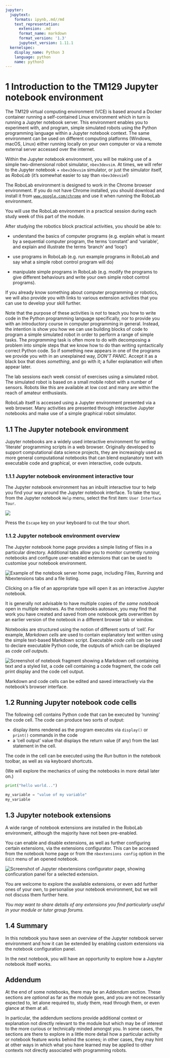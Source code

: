 ```yaml
---
jupyter:
  jupytext:
    formats: ipynb,.md//md
    text_representation:
      extension: .md
      format_name: markdown
      format_version: '1.3'
      jupytext_version: 1.11.1
  kernelspec:
    display_name: Python 3
    language: python
    name: python3
---
```


# 1 Introduction to the TM129 Jupyter notebook environment

The TM129 virtual computing environment (VCE) is based around a Docker container running a self-contained Linux environment which in turn is running a Jupyter notebook server. This environment enables you to experiment with, and program, simple simulated robots using the Python programming language within a Jupyter notebook context. The same environment can be used on different computing platforms (Windows, macOS, Linux) either running locally on your own computer or via a remote external server accessed over the internet.

Within the Jupyter notebook environment, you will be making use of a simple two-dimensional robot simulator, `nbev3devsim`. At times, we will refer to the Jupyter notebook + `nbev3devsim` simulator, or just the simulator itself, as *RoboLab* (it’s somewhat easier to say than `nbev3devsim`!)


<!-- #region tags=["alert-danger"] -->
The RoboLab environment is designed to work in the Chrome browser environment. If you do not have Chrome installed, you should download and install it from [`www.google.com/chrome`](https://www.google.com/chrome/) and use it when running the RoboLab environment.
<!-- #endregion -->

You will use the RoboLab environment in a practical session during each study week of this part of the module. 

After studying the robotics block practical activities, you should be able to: 

* understand the basics of computer programs (e.g. explain what is meant by a sequential computer program, the terms ‘constant’ and ‘variable’, and explain and illustrate the terms ‘branch’ and ‘loop’)

* use programs in RoboLab (e.g. run example programs in RoboLab and say what a simple robot control program will do)

* manipulate simple programs in RoboLab (e.g. modify the programs to give different behaviours and write your own simple robot control programs).

If you already know something about computer programming or robotics, we will also provide you with links to various extension activities that you can use to develop your skill further.

Note that the purpose of these activities is *not* to teach you how to write code in the Python programming language specifically, nor to provide you with an introductory course in computer programming in general. Instead, the intention is show you how we can use building blocks of code to program a simple simulated robot in order to perform a range of simple tasks. The *programming* task is often more to do with decomposing a problem into simple steps that we know how to do than writing syntactically correct Python code. So if something new appears in one of the programs we provide you with in an unexplained way, *DON’T PANIC*. Accept it as a black box that does *something*, and go with it; a fuller explanation will often appear later.

The lab sessions each week consist of exercises using a simulated robot. The simulated robot is based on a small mobile robot with a number of sensors. Robots like this are available at low cost and many are within the reach of amateur enthusiasts.

RoboLab itself is accessed using a Jupyter environment presented via a web browser. Many activities are presented through interactive Jupyter notebooks and make use of a simple graphical robot simulator.


## 1.1 The Jupyter notebook environment

Jupyter notebooks are a widely used interactive environment for writing ‘literate’ programming scripts in a web browser. Originally developed to support computational data science projects, they are increasingly used as more general computational notebooks that can blend explanatory text with executable code and graphical, or even interactive, code outputs.


### 1.1.1  Jupyter notebook environment interactive tour

The Jupyter notebook environment has an inbuilt interactive tour to help you find your way around the Jupyter notebook interface. To take the tour, from the Jupyter notebook `Help` menu, select the first item: `User Interface Tour`.

![](../images/Jupyter_Notebook_tour.png)

Press the `Escape` key on your keyboard to cut the tour short.


### 1.1.2 Jupyter notebook environment overview
The Jupyter notebook home page provides a simple listing of files in a particular directory. Additional tabs allow you to monitor currently running notebooks and configure user-enabled extensions that can be used to customise your notebook environment.

![Example of the notebook server home page, including Files, Running and Nbextensions tabs and a file listing.](../images/00_01_jupyter_nb_homepage.png)

Clicking on a file of an appropriate type will open it as an interactive Jupyter notebook.

<!-- #region tags=["active-danger"] -->
It is generally not advisable to have multiple copies of *the same notebook* open in multiple windows. As the notebooks autosave, you may find that work you have created and saved from one notebook gets overwritten by an earlier version of the notebook in a different browser tab or window.
<!-- #endregion -->

Notebooks are structured using the notion of different sorts of ‘cell’. For example, *Markdown cells* are used to contain explanatory text written using the simple text-based Markdown script. Executable *code cells* can be used to declare executable Python code, the outputs of which can be displayed as *code cell outputs*.

![Screenshot of notebook fragment showing a Markdown cell containing text and a styled list, a code cell containing a code fragment, the code cell print display and the code cell output.](../images/notebook_markdown_and_code_cell.png)

Markdown and code cells can be edited and saved interactively via the notebook’s browser interface.


## 1.2 Running Jupyter notebook code cells

The following cell contains Python code that can be executed by ‘running’ the code cell. The code can produce two sorts of output:

- display items rendered as the program executes via `display()` or `print()` commands in the code
- a ‘cell output’ value that displays the return value (if any) from the last statement in the cell.

The code in the cell can be executed using the *Run* button in the notebook toolbar, as well as via keyboard shortcuts.

(We will explore the mechanics of using the notebooks in more detail later on.)

```python
print("hello world...")

my_variable = "value of my variable"
my_variable
```

## 1.3 Jupyter notebook extensions

A wide range of notebook extensions are installed in the RoboLab environment, although the majority have not been pre-enabled.

You can enable and disable extensions, as well as further configuring certain extensions, via the extensions configurator. This can be accessed from the notebook home page or from the `nbextensions config` option in the `Edit` menu of an opened notebook.

![Screenshot of Jupyter nbextensions configurator page, showing conficuration panel for a selected extension.](../images/00_01_nbextension_config.png)

You are welcome to explore the available extensions, or even add further ones of your own, to personalise your notebook environment, but we will not discuss them further here.

*You may want to share details of any extensions you find particularly useful in your module or tutor group forums.*

## 1.4 Summary
In this notebook you have seen an overview of the Jupyter notebook server environment and how it can be extended by enabling custom extensions via the notebook configuration panel.

In the next notebook, you will have an opportunity to explore how a Jupyter notebook itself works.

<!-- JD: something explaining how to open the next notebook (and closing this one?) might be useful here. -->

<!-- #region tags=["alert-warning"] -->
## Addendum

At the end of some notebooks, there may be an *Addendum* section. These sections are *optional* as far as the module goes, and you are not necessarily expected to, let alone required to, study them, read through them, or even glance at them at all.

In particular, the addendum sections provide additional context or explanation not directly relevant to the module but which may be of interest to the more curious or technically minded amongst you. In some cases, the sections are there to explore in a little more detail how a particular activity or notebook feature works behind the scenes; in other cases, they may hint at other ways in which what you have learned may be applied to other contexts not directly associated with programming robots.
<!-- #endregion -->
